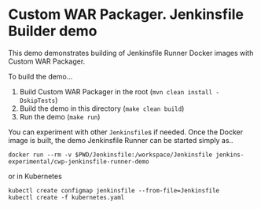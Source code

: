 Custom WAR Packager. Jenkinsfile Builder demo
===

This demo demonstrates building of Jenkinsfile Runner Docker images
with Custom WAR Packager.

To build the demo...

1) Build Custom WAR Packager in the root (`mvn clean install -DskipTests`)
2) Build the demo in this directory (`make clean build`)
3) Run the demo (`make run`)

You can experiment with other `Jenkinsfile`s if needed.
Once the Docker image is built, the demo Jenkinsfile Runner can be started simply as..

```
docker run --rm -v $PWD/Jenkinsfile:/workspace/Jenkinsfile jenkins-experimental/cwp-jenkinsfile-runner-demo
``` 

or in Kubernetes

    kubectl create configmap jenkinsfile --from-file=Jenkinsfile
    kubectl create -f kubernetes.yaml
